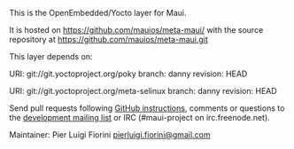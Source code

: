 This is the OpenEmbedded/Yocto layer for Maui.

It is hosted on https://github.com/mauios/meta-maui/ with the
source repository at https://github.com/mauios/meta-maui.git

This layer depends on:

URI: git://git.yoctoproject.org/poky
branch: danny
revision: HEAD

URI: git://git.yoctoproject.org/meta-selinux
branch: danny
revision: HEAD

Send pull requests following [GitHub instructions](https://help.github.com/articles/using-pull-requests),
comments or questions to the [development mailing list](https://groups.google.com/d/forum/maui-development)
or IRC (#maui-project on irc.freenode.net).

Maintainer: Pier Luigi Fiorini <pierluigi.fiorini@gmail.com>
